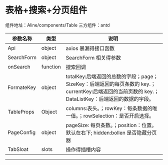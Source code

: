 # 表格+搜索+分页组件

组件地址：Aline/components/Table
三方组件：antd

| 参数名称   | 类型     | 说明                                                                                                                                               |
| ---------- | -------- | -------------------------------------------------------------------------------------------------------------------------------------------------- |
| Api        | object   | axios 暴漏得接口函数                                                                                                                               |
| SearchForm | object   | SearchForm 相关得参数                                                                                                                              |
| onSearch   | function | 搜索回调                                                                                                                                           |
| FormateKey | object   | totalKey:后端返回的总数的字段；page；SizeKey：后端返回的每页条数的 key.；currentKey:后端返回的当前页数的 key.；DataListKey：后端返回的数据的字段。 |
| TableProps | Object   | columns:表头。；rowKey：每条数据的唯一值。；rowSelection：是否开启选择。                                                                           |
| PageConfig | object   | pageSize: 每页条数。；position：位置。 默认在右下; hidden\:bollen 是否隐藏分页器                                                                   |
| TabSloat   | slots    | 操作得插槽内容                                                                                                                                     |

---

